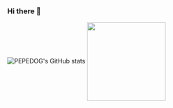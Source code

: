 ### Hi there 👋

<!--
**Hojip-Kim/Hojip-Kim** is a ✨ _special_ ✨ repository because its `README.md` (this file) appears on your GitHub profile.

Here are some ideas to get you started:

- 🔭 I’m currently working on ...
- 🌱 I’m currently learning ...
- 👯 I’m looking to collaborate on ...
- 🤔 I’m looking for help with ...
- 💬 Ask me about ...
- 📫 How to reach me: ...
- 😄 Pronouns: ...
- ⚡ Fun fact: ...
-->

![PEPEDOG's GitHub stats](https://github-readme-stats.vercel.app/api?username=Hojip-Kim&show_icons=true&theme=blue-green) <a href="https://github.com/Hojip-Kim"><img align="center" style="height:180px" src="https://github-readme-stats.vercel.app/api/top-langs/?username=Hojip-Kim&layout=compact&theme=nord&hide_border=true" /></a> 
